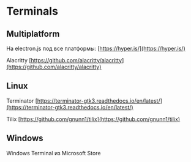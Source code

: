 # Terminals

## Multiplatform

На electron.js под все платформы: [https://hyper.is/](https://hyper.is/)

Alacritty [https://github.com/alacritty/alacritty](https://github.com/alacritty/alacritty)

## Linux

Terminator [https://terminator-gtk3.readthedocs.io/en/latest/](https://terminator-gtk3.readthedocs.io/en/latest/)

Tilix [https://github.com/gnunn1/tilix](https://github.com/gnunn1/tilix)

## Windows

Windows Terminal из Microsoft Store



